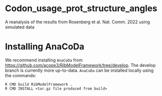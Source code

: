 # Codon_usage_prot_structure_angles
A reanalysis of the results from Rosenberg et al. Nat. Comm. 2022 using simulated data

# Installing AnaCoDa

We recommend installing `AnaCoDa` from https://github.com/acope3/RibModelFramework/tree/develop. The develop branch is currently more up-to-data. `AnaCoDa` can be installed locally using the commands:

```
R CMD build RibModelFramework .
R CMD INSTALL <tar.gz file produced from build>
```